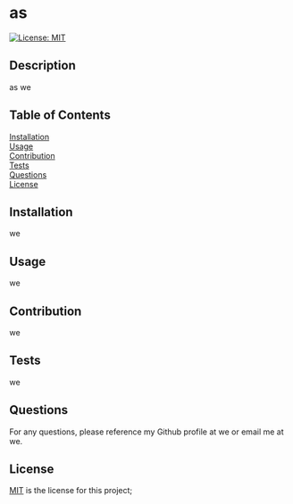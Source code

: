 # as
  [![License: MIT](https://img.shields.io/badge/License-MIT-yellow.svg)](https://opensource.org/licenses/MIT)
  ## Description  
  as we  
  ## Table of Contents  
  [Installation](#installation)  
  [Usage](#usage)  
  [Contribution](#contribution)   
  [Tests](#tests)  
  [Questions](#questions)  
  [License](#license)  
  ## Installation  
  we
  ## Usage
  we  
  ## Contribution
  we
  ## Tests
  we
  ## Questions
  For any questions, please reference my Github profile at we or email me at we.
  ## License
  [MIT](https://opensource.org/licenses/MIT) is the license for this project;